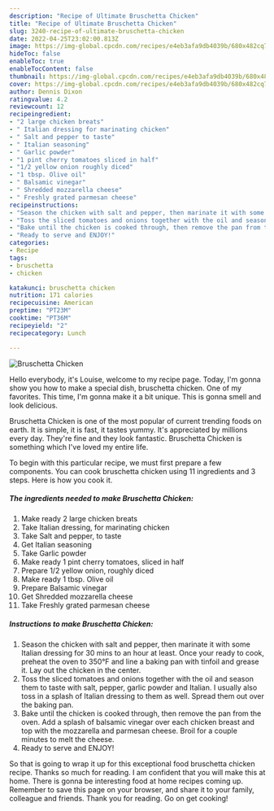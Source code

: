 ```yaml
---
description: "Recipe of Ultimate Bruschetta Chicken"
title: "Recipe of Ultimate Bruschetta Chicken"
slug: 3240-recipe-of-ultimate-bruschetta-chicken
date: 2022-04-25T23:02:00.813Z
image: https://img-global.cpcdn.com/recipes/e4eb3afa9db4039b/680x482cq70/bruschetta-chicken-recipe-main-photo.jpg
hideToc: false
enableToc: true
enableTocContent: false
thumbnail: https://img-global.cpcdn.com/recipes/e4eb3afa9db4039b/680x482cq70/bruschetta-chicken-recipe-main-photo.jpg
cover: https://img-global.cpcdn.com/recipes/e4eb3afa9db4039b/680x482cq70/bruschetta-chicken-recipe-main-photo.jpg
author: Dennis Dixon
ratingvalue: 4.2
reviewcount: 12
recipeingredient:
- "2 large chicken breats"
- " Italian dressing for marinating chicken"
- " Salt and pepper to taste"
- " Italian seasoning"
- " Garlic powder"
- "1 pint cherry tomatoes sliced in half"
- "1/2 yellow onion roughly diced"
- "1 tbsp. Olive oil"
- " Balsamic vinegar"
- " Shredded mozzarella cheese"
- " Freshly grated parmesan cheese"
recipeinstructions:
- "Season the chicken with salt and pepper, then marinate it with some Italian dressing for 30 mins to an hour at least. Once your ready to cook, preheat the oven to 350°F and line a baking pan with tinfoil and grease it. Lay out the chicken in the center."
- "Toss the sliced tomatoes and onions together with the oil and season them to taste with salt, pepper, garlic powder and Italian. I usually also toss in a splash of Italian dressing to them as well. Spread them out over the baking pan."
- "Bake until the chicken is cooked through, then remove the pan from the oven. Add a splash of balsamic vinegar over each chicken breast and top with the mozzarella and parmesan cheese. Broil for a couple minutes to melt the cheese."
- "Ready to serve and ENJOY!"
categories:
- Recipe
tags:
- bruschetta
- chicken

katakunci: bruschetta chicken 
nutrition: 171 calories
recipecuisine: American
preptime: "PT23M"
cooktime: "PT36M"
recipeyield: "2"
recipecategory: Lunch

---
```



![Bruschetta Chicken](https://img-global.cpcdn.com/recipes/e4eb3afa9db4039b/680x482cq70/bruschetta-chicken-recipe-main-photo.jpg)

Hello everybody, it's Louise, welcome to my recipe page. Today, I'm gonna show you how to make a special dish, bruschetta chicken. One of my favorites. This time, I'm gonna make it a bit unique. This is gonna smell and look delicious.

Bruschetta Chicken is one of the most popular of current trending foods on earth. It is simple, it is fast, it tastes yummy. It's appreciated by millions every day. They're fine and they look fantastic. Bruschetta Chicken is something which I've loved my entire life.




To begin with this particular recipe, we must first prepare a few components. You can cook bruschetta chicken using 11 ingredients and 3 steps. Here is how you cook it.

<!--inarticleads1-->

##### The ingredients needed to make Bruschetta Chicken:

1. Make ready 2 large chicken breats
1. Take  Italian dressing, for marinating chicken
1. Take  Salt and pepper, to taste
1. Get  Italian seasoning
1. Take  Garlic powder
1. Make ready 1 pint cherry tomatoes, sliced in half
1. Prepare 1/2 yellow onion, roughly diced
1. Make ready 1 tbsp. Olive oil
1. Prepare  Balsamic vinegar
1. Get  Shredded mozzarella cheese
1. Take  Freshly grated parmesan cheese




<!--inarticleads2-->

##### Instructions to make Bruschetta Chicken:

1. Season the chicken with salt and pepper, then marinate it with some Italian dressing for 30 mins to an hour at least. Once your ready to cook, preheat the oven to 350°F and line a baking pan with tinfoil and grease it. Lay out the chicken in the center.
1. Toss the sliced tomatoes and onions together with the oil and season them to taste with salt, pepper, garlic powder and Italian. I usually also toss in a splash of Italian dressing to them as well. Spread them out over the baking pan.
1. Bake until the chicken is cooked through, then remove the pan from the oven. Add a splash of balsamic vinegar over each chicken breast and top with the mozzarella and parmesan cheese. Broil for a couple minutes to melt the cheese.
1. Ready to serve and ENJOY!



So that is going to wrap it up for this exceptional food bruschetta chicken recipe. Thanks so much for reading. I am confident that you will make this at home. There is gonna be interesting food at home recipes coming up. Remember to save this page on your browser, and share it to your family, colleague and friends. Thank you for reading. Go on get cooking!

